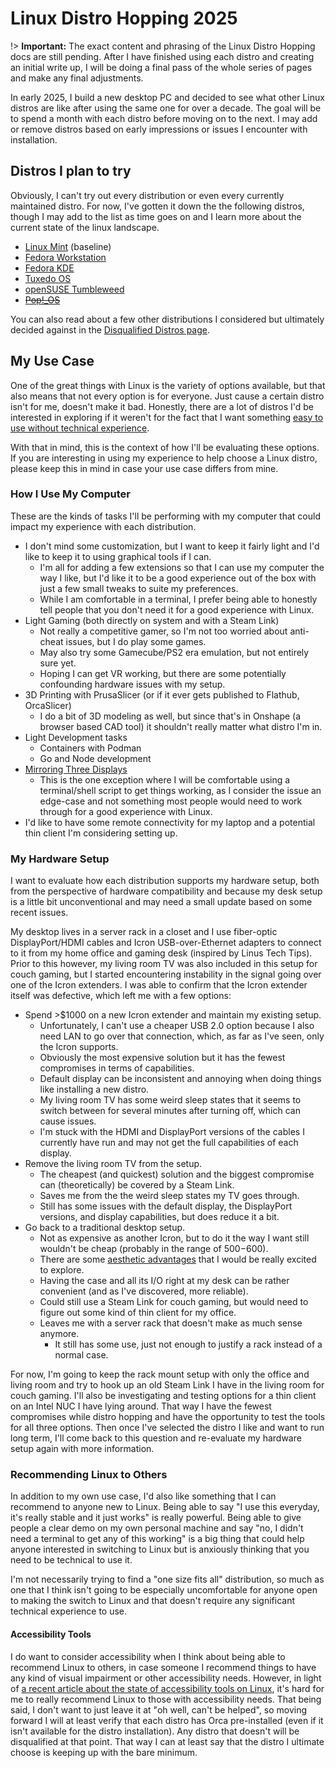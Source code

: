 # Linux Distro Hopping 2025
!> **Important:** The exact content and phrasing of the Linux Distro Hopping docs are still pending. After I have finished using each distro and creating an initial write up, I will be doing a final pass of the whole series of pages and make any final adjustments.

In early 2025, I build a new desktop PC and decided to see what other Linux distros are like after using the same one for over a decade. The goal will be to spend a month with each distro before moving on to the next. I may add or remove distros based on early impressions or issues I encounter with installation.

<!-- TODO: Once I'm all done, go through and make sure to make sure everything is in a consistent tense. -->

## Distros I plan to try
Obviously, I can't try out every distribution or even every currently maintained distro. For now, I've gotten it down the the following distros, though I may add to the list as time goes on and I learn more about the current state of the linux landscape.

* [Linux Mint](https://linuxmint.com/) (baseline)
* [Fedora Workstation](https://fedoraproject.org/workstation/)
* [Fedora KDE](https://fedoraproject.org/spins/kde)
* [Tuxedo OS](https://www.tuxedocomputers.com/en/TUXEDO-OS_1.tuxedo)
* [openSUSE Tumbleweed](https://www.opensuse.org/#Tumbleweed)
* ~~[Pop!_OS](https://pop.system76.com/)~~

You can also read about a few other distributions I considered but ultimately decided against in the [Disqualified Distros page](/software/linux/distro-hopping-2025/disqualified.md).

## My Use Case
One of the great things with Linux is the variety of options available, but that also means that not every option is for everyone. Just cause a certain distro isn't for me, doesn't make it bad. Honestly, there are a lot of distros I'd be interested in exploring if it weren't for the fact that I want something [easy to use without technical experience](#recommending-linux-to-others).

With that in mind, this is the context of how I'll be evaluating these options. If you are interesting in using my experience to help choose a Linux distro, please keep this in mind in case your use case differs from mine.

<!-- TODO: Add section about my linux exp and comfort. -->

### How I Use My Computer
These are the kinds of tasks I'll be performing with my computer that could impact my experience with each distribution.

* I don't mind some customization, but I want to keep it fairly light and I'd like to keep it to using graphical tools if I can.
  * I'm all for adding a few extensions so that I can use my computer the way I like, but I'd like it to be a good experience out of the box with just a few small tweaks to suite my preferences.
  * While I am comfortable in a terminal, I prefer being able to honestly tell people that you don't need it for a good experience with Linux.
* Light Gaming (both directly on system and with a Steam Link)
  * Not really a competitive gamer, so I'm not too worried about anti-cheat issues, but I do play some games.
  * May also try some Gamecube/PS2 era emulation, but not entirely sure yet.
  * Hoping I can get VR working, but there are some potentially confounding hardware issues with my setup.
* 3D Printing with PrusaSlicer (or if it ever gets published to Flathub, OrcaSlicer)
  * I do a bit of 3D modeling as well, but since that's in Onshape (a browser based CAD tool) it shouldn't really matter what distro I'm in.
* Light Development tasks
  * Containers with Podman
  * Go and Node development
* [Mirroring Three Displays](https://forums.linuxmint.com/viewtopic.php?t=418626)
  * This is the one exception where I will be comfortable using a terminal/shell script to get things working, as I consider the issue an edge-case and not something most people would need to work through for a good experience with Linux.
* I'd like to have some remote connectivity for my laptop and a potential thin client I'm considering setting up.

### My Hardware Setup
I want to evaluate how each distribution supports my hardware setup, both from the perspective of hardware compatibility and because my desk setup is a little bit unconventional and may need a small update based on some recent issues.

My desktop lives in a server rack in a closet and I use fiber-optic DisplayPort/HDMI cables and Icron USB-over-Ethernet adapters to connect to it from my home office and gaming desk (inspired by Linus Tech Tips). Prior to this however, my living room TV was also included in this setup for couch gaming, but I started encountering instability in the signal going over one of the Icron extenders. I was able to confirm that the Icron extender itself was defective, which left me with a few options:

* Spend >$1000 on a new Icron extender and maintain my existing setup.
  * Unfortunately, I can't use a cheaper USB 2.0 option because I also need LAN to go over that connection, which, as far as I've seen, only the Icron supports.
  * Obviously the most expensive solution but it has the fewest compromises in terms of capabilities.
  * Default display can be inconsistent and annoying when doing things like installing a new distro.
  * My living room TV has some weird sleep states that it seems to switch between for several minutes after turning off, which can cause issues.
  * I'm stuck with the HDMI and DisplayPort versions of the cables I currently have run and may not get the full capabilities of each display.
* Remove the living room TV from the setup.
  * The cheapest (and quickest) solution and the biggest compromise can (theoretically) be covered by a Steam Link.
  * Saves me from the the weird sleep states my TV goes through.
  * Still has some issues with the default display, the DisplayPort versions, and display capabilities, but does reduce it a bit.
* Go back to a traditional desktop setup.
  * Not as expensive as another Icron, but to do it the way I want still wouldn't be cheap (probably in the range of $500-$600).
  * There are some [aesthetic advantages](https://starforgesystems.com/products/frieren-case-bundle) that I would be really excited to explore.
  * Having the case and all its I/O right at my desk can be rather convenient (and as I've discovered, more reliable).
  * Could still use a Steam Link for couch gaming, but would need to figure out some kind of thin client for my office.
  * Leaves me with a server rack that doesn't make as much sense anymore.
    * It still has some use, just not enough to justify a rack instead of a normal case.

For now, I'm going to keep the rack mount setup with only the office and living room and try to hook up an old Steam Link I have in the living room for couch gaming. I'll also be investigating and testing options for a thin client on an Intel NUC I have lying around. That way I have the fewest compromises while distro hopping and have the opportunity to test the tools for all three options. Then once I've selected the distro I like and want to run long term, I'll come back to this question and re-evaluate my hardware setup again with more information.

### Recommending Linux to Others
In addition to my own use case, I'd also like something that I can recommend to anyone new to Linux. Being able to say "I use this everyday, it's really stable and it just works" is really powerful. Being able to give people a clear demo on my own personal machine and say "no, I didn't need a terminal to get any of this working" is a big thing that could help anyone interested in switching to Linux but is anxiously thinking that you need to be technical to use it.

I'm not necessarily trying to find a "one size fits all" distribution, so much as one that I think isn't going to be especially uncomfortable for anyone open to making the switch to Linux and that doesn't require any significant technical experience to use.

#### Accessibility Tools
I do want to consider accessibility when I think about being able to recommend Linux to others, in case someone I recommend things to have any kind of visual impairment or other accessibility needs. However, in light of [a recent article about the state of accessibility tools on Linux](https://fireborn.mataroa.blog/blog/i-want-to-love-linux-it-doesnt-love-me-back-post-1-built-for-control-but-not-for-people/), it's hard for me to really recommend Linux to those with accessibility needs. That being said, I don't want to just leave it at "oh well, can't be helped", so moving forward I will at least verify that each distro has Orca pre-installed (even if it isn't available for the distro installation). Any distro that doesn't will be disqualified at that point. That way I can at least say that the distro I ultimate choose is keeping up with the bare minimum.
